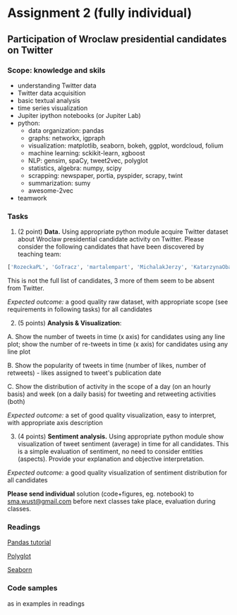 # Assignment 2 (fully individual)
## Participation of Wroclaw presidential candidates on Twitter

### Scope: knowledge and skils
* understanding Twitter data
* Twitter data acquisition
* basic textual analysis
* time series visualization 
* Jupiter ipython notebooks (or Jupiter Lab)
* python:  
	* data organization: pandas
	* graphs: networkx, igpraph
	* visualization: matplotlib, seaborn, bokeh, ggplot, wordcloud, folium
	* machine learning: sckikit-learn, xgboost
	* NLP: gensim, spaCy, tweet2vec, polyglot 
	* statistics, algebra: numpy, scipy
	* scrapping: newspaper, portia, pyspider, scrapy, twint
	* summarization: sumy
	* awesome-2vec
* teamwork

### Tasks

1. (2 point) **Data.** Using appropriate python module acquire Twitter dataset about Wroclaw presidential candidate activity on Twitter. Please consider the following candidates that have been discovered by teaching team: 
```python
['RozeckaPL', 'GoTracz', 'martalempart', 'MichalakJerzy', 'KatarzynaObara', 'SutrykJacek']
```
This is not the full list of candidates, 3 more of them seem to be absent from Twitter.

*Expected outcome:* a good quality raw dataset, with appropriate scope (see requirements in following tasks) for all candidates

2. (5 points) **Analysis & Visualization**:

A. Show the number of tweets in time (x axis) for candidates using any line plot; show the number of re-tweets in time (x axis) for candidates using any line plot

B. Show the popularity of tweets in time (number of likes, number of retweets) - likes assigned to tweet's publication date

C. Show the distribution of activity in the scope of a day (on an hourly basis) and week (on a daily basis) for tweeting and retweeting activities (both)

*Expected outcome:* a set of good quality visualization, easy to interpret, with appropriate axis description 

3. (4 points) **Sentiment analysis.** Using appropriate python module show visualization of tweet sentiment (average) in time for all candidates. This is a simple evaluation of sentiment, no need to consider entities (aspects). Provide your explanation and objective interpretation.

*Expected outcome:* a good quality visualization of sentiment distribution for all candidates

**Please send individual** solution (code+figures, eg. notebook) to [sma.wust@gmail.com](sma.wust@gmail.com) before next classes take place, evaluation during classes.

### Readings
[Pandas tutorial](https://github.com/jorisvandenbossche/pandas-tutorial)

[Polyglot](https://polyglot.readthedocs.io/en/latest/)

[Seaborn](https://seaborn.pydata.org/)


### Code samples 
as in examples in  readings

